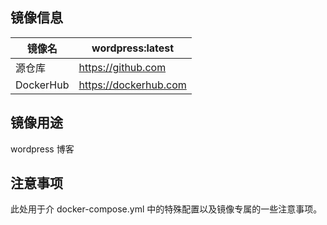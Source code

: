 <!-- images information template  -->

## 镜像信息

| 镜像名    | wordpress:latest      |
| --------- | --------------------- |
| 源仓库    | https://github.com    |
| DockerHub | https://dockerhub.com |

## 镜像用途

wordpress 博客

## 注意事项

此处用于介 docker-compose.yml 中的特殊配置以及镜像专属的一些注意事项。

```bash

```
